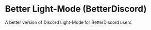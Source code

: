 # Better Light-Mode (BetterDiscord)
A better version of Discord Light-Mode for BetterDiscord users.
